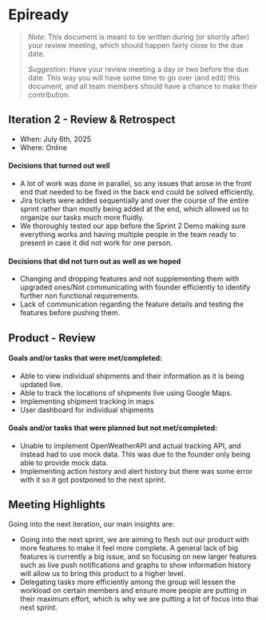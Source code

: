 # Epiready

 > _Note:_ This document is meant to be written during (or shortly after) your review meeting, which should happen fairly close to the due date.      
 >      
 > _Suggestion:_ Have your review meeting a day or two before the due date. This way you will have some time to go over (and edit) this document, and all team members should have a chance to make their contribution.


## Iteration 2 - Review & Retrospect

 * When: July 6th, 2025
 * Where: Online

#### Decisions that turned out well

* A lot of work was done in parallel, so any issues that arose in the front end that needed to be fixed in the back end could be solved efficiently. 
* Jira tickets were added sequentially and over the course of the entire sprint rather than mostly being added at the end, which allowed us to organize our tasks much more fluidly. 
* We thoroughly tested our app before the Sprint 2 Demo making sure everything works and having multiple people in the team ready to present in case it did not work for one person.

#### Decisions that did not turn out as well as we hoped

* Changing and dropping features and not supplementing them with upgraded ones/Not communicating with founder efficiently to identify further non functional requirements.
* Lack of communication regarding the feature details and testing the features before pushing them.

## Product - Review

#### Goals and/or tasks that were met/completed:

* Able to view individual shipments and their information as it is being updated live.
* Able to track the locations of shipments live using Google Maps. 
* Implementing shipment tracking in maps
* User dashboard for individual shipments


#### Goals and/or tasks that were planned but not met/completed:

* Unable to implement OpenWeatherAPI and actual tracking API, and instead had to use mock data. This was due to the founder only being able to provide mock data. 
* Implementing action history and alert history but there was some error with it so it got postponed to the next sprint.

## Meeting Highlights

Going into the next iteration, our main insights are:

* Going into the next sprint, we are aiming to flesh out our product with more features to make it feel more complete. A general lack of big features is currently a big issue, and so focusing on new larger features such as live push notifications and graphs to show information history will allow us to bring this product to a higher level. 
* Delegating tasks more efficiently among the group will lessen the workload on certain members and ensure more people are putting in their maximum effort, which is why we are putting a lot of focus into thai next sprint. 

